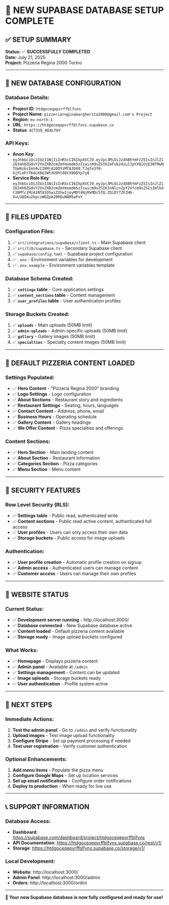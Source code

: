 # 🎉 NEW SUPABASE DATABASE SETUP COMPLETE

## ✅ **SETUP SUMMARY**

**Status:** ✅ **SUCCESSFULLY COMPLETED**  
**Date:** July 21, 2025  
**Project:** Pizzeria Regina 2000 Torino  

---

## 🔗 **NEW DATABASE CONFIGURATION**

### **Database Details:**
- **Project ID**: `htdgoceqepvrffblfvns`
- **Project Name**: `pizzeriareginamargherita2000@gmail.com's Project`
- **Region**: `eu-north-1`
- **URL**: `https://htdgoceqepvrffblfvns.supabase.co`
- **Status**: `ACTIVE_HEALTHY`

### **API Keys:**
- **Anon Key**: `eyJhbGciOiJIUzI1NiIsInR5cCI6IkpXVCJ9.eyJpc3MiOiJzdXBhYmFzZSIsInJlZiI6Imh0ZGdvY2VxZXB2cmZmYmxmdm5zIiwicm9sZSI6ImFub24iLCJpYXQiOjE3NTMwNTUwNzksImV4cCI6MjA2ODYzMTA3OX0.TJqTe3f0-GjFLoFrT64LKbUJWtXU9ht08tX9O8Yp7y8`
- **Service Role Key**: `eyJhbGciOiJIUzI1NiIsInR5cCI6IkpXVCJ9.eyJpc3MiOiJzdXBhYmFzZSIsInJlZiI6Imh0ZGdvY2VxZXB2cmZmYmxmdm5zIiwicm9sZSI6InNlcnZpY2Vfcm9sZSIsImlhdCI6MTc1MzA1NTA3OSwiZXhwIjoyMDY4NjMxMDc5fQ.ZQiDY7ZFZH6-XvLUQImu2kpciWDZpAJ0RDuNAMSwPxY`

---

## 📝 **FILES UPDATED**

### **Configuration Files:**
1. ✅ `src/integrations/supabase/client.ts` - Main Supabase client
2. ✅ `src/lib/supabase.ts` - Secondary Supabase client
3. ✅ `supabase/config.toml` - Supabase project configuration
4. ✅ `.env` - Environment variables for development
5. ✅ `.env.example` - Environment variables template

### **Database Schema Created:**
1. ✅ **`settings` table** - Core application settings
2. ✅ **`content_sections` table** - Content management
3. ✅ **`user_profiles` table** - User authentication profiles

### **Storage Buckets Created:**
1. ✅ **`uploads`** - Main uploads (50MB limit)
2. ✅ **`admin-uploads`** - Admin-specific uploads (50MB limit)
3. ✅ **`gallery`** - Gallery images (50MB limit)
4. ✅ **`specialties`** - Specialty content images (50MB limit)

---

## 🍕 **DEFAULT PIZZERIA CONTENT LOADED**

### **Settings Populated:**
- ✅ **Hero Content** - "Pizzeria Regina 2000" branding
- ✅ **Logo Settings** - Logo configuration
- ✅ **About Sections** - Restaurant story and ingredients
- ✅ **Restaurant Settings** - Seating, hours, languages
- ✅ **Contact Content** - Address, phone, email
- ✅ **Business Hours** - Operating schedule
- ✅ **Gallery Content** - Gallery headings
- ✅ **We Offer Content** - Pizza specialties and offerings

### **Content Sections:**
- ✅ **Hero Section** - Main landing content
- ✅ **About Section** - Restaurant information
- ✅ **Categories Section** - Pizza categories
- ✅ **Menu Section** - Menu content

---

## 🔐 **SECURITY FEATURES**

### **Row Level Security (RLS):**
- ✅ **Settings table** - Public read, authenticated write
- ✅ **Content sections** - Public read active content, authenticated full access
- ✅ **User profiles** - Users can only access their own data
- ✅ **Storage buckets** - Public access for image uploads

### **Authentication:**
- ✅ **User profile creation** - Automatic profile creation on signup
- ✅ **Admin access** - Authenticated users can manage content
- ✅ **Customer access** - Users can manage their own profiles

---

## 🚀 **WEBSITE STATUS**

### **Current Status:**
- ✅ **Development server running** - http://localhost:3000/
- ✅ **Database connected** - New Supabase database active
- ✅ **Content loaded** - Default pizzeria content available
- ✅ **Storage ready** - Image upload buckets configured

### **What Works:**
- ✅ **Homepage** - Displays pizzeria content
- ✅ **Admin panel** - Available at `/admin`
- ✅ **Settings management** - Content can be updated
- ✅ **Image uploads** - Storage buckets ready
- ✅ **User authentication** - Profile system active

---

## 🎯 **NEXT STEPS**

### **Immediate Actions:**
1. **Test the admin panel** - Go to `/admin` and verify functionality
2. **Upload images** - Test image upload functionality
3. **Configure Stripe** - Set up payment processing if needed
4. **Test user registration** - Verify customer authentication

### **Optional Enhancements:**
1. **Add menu items** - Populate the pizza menu
2. **Configure Google Maps** - Set up location services
3. **Set up email notifications** - Configure order notifications
4. **Deploy to production** - When ready for live use

---

## 📞 **SUPPORT INFORMATION**

### **Database Access:**
- **Dashboard**: https://supabase.com/dashboard/project/htdgoceqepvrffblfvns
- **API Documentation**: https://htdgoceqepvrffblfvns.supabase.co/rest/v1/
- **Storage**: https://htdgoceqepvrffblfvns.supabase.co/storage/v1/

### **Local Development:**
- **Website**: http://localhost:3000/
- **Admin Panel**: http://localhost:3000/admin
- **Orders**: http://localhost:3000/ordini

---

**🎉 Your new Supabase database is now fully configured and ready for use!**
